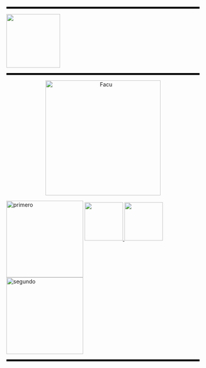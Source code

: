 
<hr style="border:2px solid black;">

  <a href="https://github.com/caroalonso/Materia-CADP">
    <img height="140px" src="https://github-readme-stats.vercel.app/api/top-langs/?username=caroalonso&layout=compact&theme=dark&title_color=020202&text_color=020202&bg_color=ffffffde&border_color=020202&" />
  </a>

<hr style="border:2px solid black;">

<p align="center">
  <img src="https://i.postimg.cc/ZY1tWNNr/uni.png)](https://postimg.cc/pyY17pqT" alt="Facu" width="300">
</p>



<img src="https://i.postimg.cc/5y5g8PpY/primera-o.png)](https://postimg.cc/m1D7syvB" alt="primero" width="200" height="" align="center">

  <a href="https://github.com/caroalonso/CADP">
    <img height="100px" src="https://github-readme-stats.vercel.app/api/pin/?username=caroalonso&repo=CADP&title_color=522c08&text_color=ff7b68&bg_color=f4cecb&border_color=522c08" />
  </a>
  
  <a href="https://github.com/caroalonso/ARQ">
     <img height="100px" src="https://github-readme-stats.vercel.app/api/pin/?username=caroalonso&repo=ARQ&title_color=522c08&text_color=ff7b68&bg_color=f4cecb&border_color=522c08" />
  </a>



<img src="https://i.postimg.cc/fRjR9Yx3/segundoa-o.png)](https://postimg.cc/G4tR08gr" alt="segundo" width="200" height="" align="center">


<hr style="border:2px solid black;">


